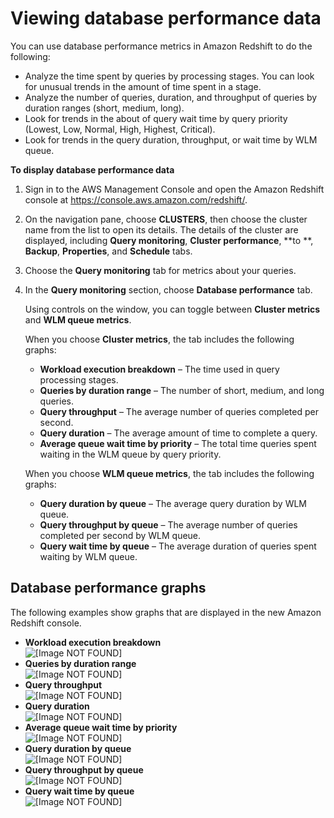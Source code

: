 # Viewing database performance data<a name="performance-metrics-database-performance"></a>

You can use database performance metrics in Amazon Redshift to do the following:
+ Analyze the time spent by queries by processing stages\. You can look for unusual trends in the amount of time spent in a stage\. 
+ Analyze the number of queries, duration, and throughput of queries by duration ranges \(short, medium, long\)\. 
+ Look for trends in the about of query wait time by query priority \(Lowest, Low, Normal, High, Highest, Critical\)\. 
+ Look for trends in the query duration, throughput, or wait time by WLM queue\. 

**To display database performance data**

1. Sign in to the AWS Management Console and open the Amazon Redshift console at [https://console\.aws\.amazon\.com/redshift/](https://console.aws.amazon.com/redshift/)\.

1. On the navigation pane, choose **CLUSTERS**, then choose the cluster name from the list to open its details\. The details of the cluster are displayed, including **Query monitoring**, **Cluster performance**, **to **, **Backup**, **Properties**, and **Schedule** tabs\. 

1. Choose the **Query monitoring** tab for metrics about your queries\.

1. In the **Query monitoring** section, choose **Database performance** tab\. 

   Using controls on the window, you can toggle between **Cluster metrics** and **WLM queue metrics**\. 

   When you choose **Cluster metrics**, the tab includes the following graphs: 
   + **Workload execution breakdown** – The time used in query processing stages\. 
   + **Queries by duration range** – The number of short, medium, and long queries\. 
   + **Query throughput** – The average number of queries completed per second\. 
   + **Query duration** – The average amount of time to complete a query\. 
   + **Average queue wait time by priority** – The total time queries spent waiting in the WLM queue by query priority\. 

   When you choose **WLM queue metrics**, the tab includes the following graphs: 
   + **Query duration by queue** – The average query duration by WLM queue\. 
   + **Query throughput by queue** – The average number of queries completed per second by WLM queue\. 
   + **Query wait time by queue** – The average duration of queries spent waiting by WLM queue\. 

## Database performance graphs<a name="performance-metrics-database-performance-examples"></a>

The following examples show graphs that are displayed in the new Amazon Redshift console\. 
+ **Workload execution breakdown**   
![\[Image NOT FOUND\]](http://docs.aws.amazon.com/redshift/latest/mgmt/images/database-performance-workload-execution-breakdown.png)
+ **Queries by duration range**   
![\[Image NOT FOUND\]](http://docs.aws.amazon.com/redshift/latest/mgmt/images/database-performance-queries-by-duration.png)
+ **Query throughput**   
![\[Image NOT FOUND\]](http://docs.aws.amazon.com/redshift/latest/mgmt/images/database-performance-query-throughput.png)
+ **Query duration**   
![\[Image NOT FOUND\]](http://docs.aws.amazon.com/redshift/latest/mgmt/images/database-performance-query-duration.png)
+ **Average queue wait time by priority**   
![\[Image NOT FOUND\]](http://docs.aws.amazon.com/redshift/latest/mgmt/images/database-performance-queue-wait-by-priority.png)
+ **Query duration by queue**   
![\[Image NOT FOUND\]](http://docs.aws.amazon.com/redshift/latest/mgmt/images/database-performance-query-duration-by-queue.png)
+ **Query throughput by queue**   
![\[Image NOT FOUND\]](http://docs.aws.amazon.com/redshift/latest/mgmt/images/database-performance-query-throughput-by-queue.png)
+ **Query wait time by queue**   
![\[Image NOT FOUND\]](http://docs.aws.amazon.com/redshift/latest/mgmt/images/database-performance-queue-wait-by-queue.png)